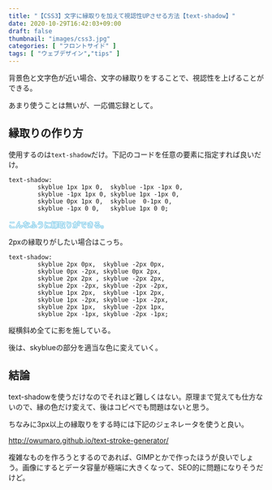 ```yaml
---
title: "【CSS3】文字に縁取りを加えて視認性UPさせる方法【text-shadow】"
date: 2020-10-29T16:42:03+09:00
draft: false
thumbnail: "images/css3.jpg"
categories: [ "フロントサイド" ]
tags: [ "ウェブデザイン","tips" ]
---
```


背景色と文字色が近い場合、文字の縁取りをすることで、視認性を上げることができる。

あまり使うことは無いが、一応備忘録として。

## 縁取りの作り方

使用するのは`text-shadow`だけ。下記のコードを任意の要素に指定すれば良いだけ。

    text-shadow: 
            skyblue 1px 1px 0,  skyblue -1px -1px 0,
            skyblue -1px 1px 0, skyblue 1px -1px 0,
            skyblue 0px 1px 0,  skyblue  0-1px 0,
            skyblue -1px 0 0,   skyblue 1px 0 0;

<p style="color:white; text-shadow:skyblue 1px 1px 0,  skyblue -1px -1px 0,skyblue -1px 1px 0, skyblue 1px -1px 0,skyblue 0px 1px 0,  skyblue  0-1px 0,skyblue -1px 0 0,   skyblue 1px 0 0;">こんなふうに縁取りができる。</p>

2pxの縁取りがしたい場合はこっち。

    text-shadow:
            skyblue 2px 0px,  skyblue -2px 0px,
            skyblue 0px -2px, skyblue 0px 2px,
            skyblue 2px 2px , skyblue -2px 2px,
            skyblue 2px -2px, skyblue -2px -2px,
            skyblue 1px 2px,  skyblue -1px 2px,
            skyblue 1px -2px, skyblue -1px -2px,
            skyblue 2px 1px,  skyblue -2px 1px,
            skyblue 2px -1px, skyblue -2px -1px;
    



縦横斜め全てに影を施している。

後は、skyblueの部分を適当な色に変えていく。

## 結論

text-shadowを使うだけなのでそれほど難しくはない。原理まで覚えても仕方ないので、縁の色だけ変えて、後はコピペでも問題はないと思う。

ちなみに3px以上の縁取りをする時には下記のジェネレータを使うと良い。

http://owumaro.github.io/text-stroke-generator/

複雑なものを作ろうとするのであれば、GIMPとかで作ったほうが良いでしょう。画像にするとデータ容量が極端に大きくなって、SEO的に問題になりそうだけど。


